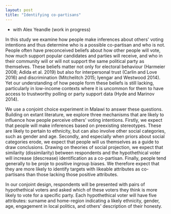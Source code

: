 ```yaml
---
layout: post
title: "Identifying co-partisans"
---
```


- with Alex Yeandle (work in progress)


In this study we examine how people make inferences about others' voting intentions and thus determine who is a possible co-partisan and who is not. People often have preconceived beliefs about how other people will vote, how much support popular candidates and parties will receive, and who in their community will or will not support the same political party as themselves. These beliefs matter not only for electoral behaviour (Harmeier 2008; Adida et al. 2019) but also for interpersonal trust (Carlin and Love 2016) and discrimination (Mitchelitch 2015; Iyengar and Westwood 2014). Yet our understanding of how people form these beliefs is still lacking, particularly in low-income contexts where it is uncommon for them to have access to trustworthy polling or party support data (Hyde and Marinov 2014). 

We use a conjoint choice experiment in Malawi to answer these questions. Building on extant literature, we explore three mechanisms that are likely to influence how people perceive others' voting intentions. Firstly, we expect that people will make inferences based on preexisting stereotypes. These are likely to pertain to ethnicity, but can also involve other social categories, such as gender and age. Secondly, and especially when priors about social categories erode, we expect that people will us themselves as a guide to draw conclusions. Drawing on theories of social projection, we expect that similarity (dissimilarity) between respondents and the hypothethical voter will increase (descrease) identification as a co-partisan. Finally, people tend generally to be proje to positive ingroup biases. We therefore expect that they are more likely to identify targets with likeable attributes as co-partisans than those lacking those positive attributes. 

In our conjoint design, respondents will be presented with pairs of hypothethical voters and asked which of these voters they think is more likely to vote for a specific party. Each hypothethical voter will have five attributes: surname and home-region indicating a likely ethnicity, gender, age, engagement in local politics, and others' description of their honesty. 

